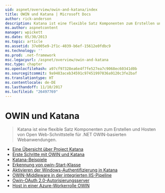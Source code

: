 ```yaml
---
uid: aspnet/overview/owin-and-katana/index
title: OWIN und Katana | Microsoft Docs
author: rick-anderson
description: Katana ist eine flexible Satz Komponenten zum Erstellen und Hosten von Open Web-Schnittstelle für .NET OWIN-basierten Webanwendungen.
ms.author: aspnetcontent
manager: wpickett
ms.date: 05/30/2013
ms.topic: article
ms.assetid: 37e005e9-2f1c-4039-b6ef-15612e0fdbc9
ms.technology: ''
ms.prod: .net-framework
msc.legacyurl: /aspnet/overview/owin-and-katana
msc.type: chapter
ms.openlocfilehash: a97cf97328ea6e4f7fe527ea7c9068ec60341d0b
ms.sourcegitcommit: 9a9483aceb34591c97451997036a9120c3fe2baf
ms.translationtype: HT
ms.contentlocale: de-DE
ms.lasthandoff: 11/10/2017
ms.locfileid: "26497769"
---
```

<a name="owin-and-katana"></a>OWIN und Katana
====================
> Katana ist eine flexible Satz Komponenten zum Erstellen und Hosten von Open Web-Schnittstelle für .NET OWIN-basierten Webanwendungen.


- [Eine Übersicht über Project Katana](an-overview-of-project-katana.md)
- [Erste Schritte mit OWIN und Katana](getting-started-with-owin-and-katana.md)
- [Katana-Beispiele](katana-samples.md)
- [Erkennung von owin-Start-Klasse](owin-startup-class-detection.md)
- [Aktivieren der Windows-Authentifizierung in Katana](enabling-windows-authentication-in-katana.md)
- [OWIN-Middleware in der integrierten IIS-Pipeline](owin-middleware-in-the-iis-integrated-pipeline.md)
- [Owin-OAuth 2.0-Autorisierungsserver](owin-oauth-20-authorization-server.md)
- [Host in einer Azure-Workerrolle OWIN](host-owin-in-an-azure-worker-role.md)

